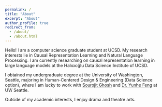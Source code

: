 ```yaml
---
permalink: /
title: "About"
excerpt: "About"
author_profile: true
redirect_from: 
  - /about/
  - /about.html
---
```


Hello! I am a computer science graduate student at UCSD. My research interests lie in Causal Representation Learning and Natural Language Processing. I am currently researching on causal representation learning in large language models at the Halıcıoğlu Data Science Institute of UCSD.

I obtained my undergraduate degree at the University of Washington, Seattle, majoring in Human-Centered Design & Engineering (Data Science option), where I am lucky to work with <a href = "https://sourojitghosh.github.io/">Sourojit Ghosh</a> and <a href = "https://yunhefeng.me/">Dr. Yunhe Feng</a> at UW Seattle. 

Outside of my academic interests, I enjoy drama and theatre arts.
